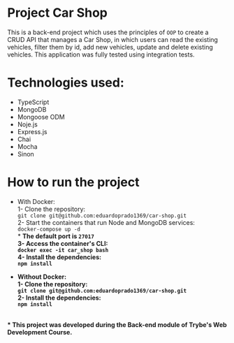# Project Car Shop

This is a back-end project which uses the principles of `OOP` to create a CRUD API that manages a Car Shop, in which users can read the existing vehicles, filter them by id, add new vehicles, update and delete existing vehicles. This application was fully tested using integration tests.

# Technologies used:
* TypeScript
* MongoDB
* Mongoose ODM
* Noje.js
* Express.js
* Chai
* Mocha
* Sinon

# How to run the project
* With Docker: <br>
  1- Clone the repository: <br>
     `git clone git@github.com:eduardoprado1369/car-shop.git` <br>
  2- Start the containers that run Node and MongoDB services: <br>
    `docker-compose up -d` <br> * <strong>The default port is `27017`<strong> <br>
  3- Access the container's CLI: <br>
    `docker exec -it car_shop bash` <br>
  4- Install the dependencies: <br>
    `npm install`
    
* Without Docker: <br>
  1- Clone the repository: <br>
    `git clone git@github.com:eduardoprado1369/car-shop.git` <br>
  2- Install the dependencies: <br>
    `npm install`
<br>
* This project was developed during the Back-end module of Trybe's Web Development Course.
